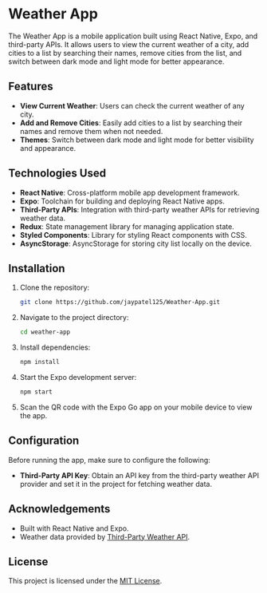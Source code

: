 # Weather App

The Weather App is a mobile application built using React Native, Expo, and third-party APIs. It allows users to view the current weather of a city, add cities to a list by searching their names, remove cities from the list, and switch between dark mode and light mode for better appearance.

## Features

- **View Current Weather**: Users can check the current weather of any city.
- **Add and Remove Cities**: Easily add cities to a list by searching their names and remove them when not needed.
- **Themes**: Switch between dark mode and light mode for better visibility and appearance.

## Technologies Used

- **React Native**: Cross-platform mobile app development framework.
- **Expo**: Toolchain for building and deploying React Native apps.
- **Third-Party APIs**: Integration with third-party weather APIs for retrieving weather data.
- **Redux**: State management library for managing application state.
- **Styled Components**: Library for styling React components with CSS.
- **AsyncStorage**: AsyncStorage for storing city list locally on the device.

## Installation

1. Clone the repository:

    ```bash
    git clone https://github.com/jaypatel125/Weather-App.git
    ```

2. Navigate to the project directory:

    ```bash
    cd weather-app
    ```

3. Install dependencies:

    ```bash
    npm install
    ```

4. Start the Expo development server:

    ```bash
    npm start
    ```

5. Scan the QR code with the Expo Go app on your mobile device to view the app.

## Configuration

Before running the app, make sure to configure the following:

- **Third-Party API Key**: Obtain an API key from the third-party weather API provider and set it in the project for fetching weather data.


## Acknowledgements

- Built with React Native and Expo.
- Weather data provided by [Third-Party Weather API](https://www.weatherapi.com/).

## License

This project is licensed under the [MIT License](LICENSE).

